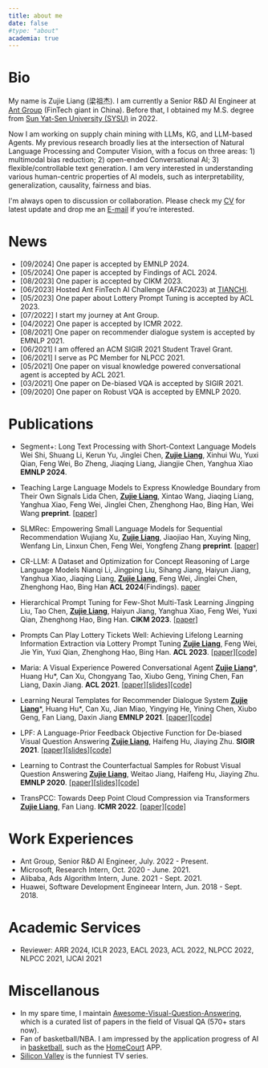 ```yaml
---
title: about me
date: false
#type: "about"
academia: true
---
```




# Bio #



My name is Zujie Liang (梁祖杰). I am currently a Senior R&D AI Engineer at [Ant Group](https://www.antgroup.com/en) (FinTech giant in China). Before that, I obtained my M.S. degree from [Sun Yat-Sen University (SYSU)](https://www.sysu.edu.cn) in 2022.

Now I am working on supply chain mining with LLMs, KG, and LLM-based Agents. My previous research broadly lies at the intersection of Natural Language Processing and Computer Vision, with a focus on three areas: 1) multimodal bias reduction; 2) open-ended Conversational AI; 3) flexible/controllable text generation. I am very interested in understanding various human-centric properties of AI models, such as interpretability, generalization, causality, fairness and bias.

I'm always open to discussion or collaboration. Please check my <a href="attaches/Zujie_Liang_CV.pdf" target="_blank">CV</a> for latest update and drop me an [E-mail](mailto:jokieleung@outlook.com) if you’re interested.



# News #


- [09/2024] One paper is accepted by EMNLP 2024.
- [05/2024] One paper is accepted by Findings of ACL 2024.
- [08/2023] One paper is accepted by CIKM 2023.
- [06/2023] Hosted Ant FinTech AI Challenge (AFAC2023) at [TIANCHI](https://tianchi.aliyun.com/competition/entrance/532088/introduction).
- [05/2023] One paper about Lottery Prompt Tuning is accepted by ACL 2023.
- [07/2022] I start my journey at Ant Group.
- [04/2022] One paper is accepted by ICMR 2022.
- [08/2021] One paper on recommender dialogue system is accepted by EMNLP 2021.
- [06/2021] I am offered an ACM SIGIR 2021 Student Travel Grant.
- [06/2021] I serve as PC Member for NLPCC 2021.
- [05/2021] One paper on visual knowledge powered conversational agent is accepted by ACL 2021.
- [03/2021] One paper on De-biased VQA is accepted by SIGIR 2021.
- [09/2020] One paper on Robust VQA is accepted by EMNLP 2020.



# Publications #

- Segment+: Long Text Processing with Short-Context Language Models
  Wei Shi, Shuang Li, Kerun Yu, Jinglei Chen, <u>**Zujie Liang**</u>, Xinhui Wu, Yuxi Qian, Feng Wei, Bo Zheng, Jiaqing Liang, Jiangjie Chen, Yanghua Xiao
    **EMNLP 2024**. 

- Teaching Large Language Models to Express Knowledge Boundary from Their Own Signals
  Lida Chen, <u>**Zujie Liang**</u>, Xintao Wang, Jiaqing Liang, Yanghua Xiao, Feng Wei, Jinglei Chen, Zhenghong Hao, Bing Han, Wei Wang
    **preprint**. [[paper]](https://arxiv.org/abs/2406.10881)

- SLMRec: Empowering Small Language Models for Sequential Recommendation
  Wujiang Xu, <u>**Zujie Liang**</u>, Jiaojiao Han, Xuying Ning, Wenfang Lin, Linxun Chen, Feng Wei, Yongfeng Zhang
    **preprint**. [[paper]](https://arxiv.org/abs/2405.17890)

- CR-LLM: A Dataset and Optimization for Concept Reasoning of Large Language Models
  Nianqi Li, Jingping Liu, Sihang Jiang, Haiyun Jiang, Yanghua Xiao, Jiaqing Liang, <u>**Zujie Liang**</u>, Feng Wei, Jinglei Chen, Zhenghong Hao, Bing Han
    **ACL 2024**(Findings). [paper](https://aclanthology.org/2024.findings-acl.815.pdf)

- Hierarchical Prompt Tuning for Few-Shot Multi-Task Learning
  Jingping Liu, Tao Chen, <u>**Zujie Liang**</u>, Haiyun Jiang, Yanghua Xiao, Feng Wei, Yuxi Qian, Zhenghong Hao, Bing Han.
    **CIKM 2023**. [[paper]](https://dl.acm.org/doi/10.1145/3583780.3614913)
  
- Prompts Can Play Lottery Tickets Well: Achieving Lifelong Learning Information Extraction via Lottery Prompt Tuning
  <u>**Zujie Liang**</u>, Feng Wei, Jie Yin, Yuxi Qian, Zhenghong Hao, Bing Han.
    **ACL 2023**.  [[paper]](https://aclanthology.org/2023.acl-long.16.pdf)[[code]](https://github.com/jokieleung/Lottery_Prompt)
  
- Maria: A Visual Experience Powered Conversational Agent
  <u>**Zujie Liang**</u>\*, Huang Hu\*, Can Xu, Chongyang Tao, Xiubo Geng, Yining Chen, Fan Liang, Daxin Jiang.
    **ACL 2021**. [[paper]](https://arxiv.org/abs/2105.13073)[[slides]](attaches/ACL-2021-slides.pdf)[[code]](https://github.com/jokieleung/Maria)
  
- Learning Neural Templates for Recommender Dialogue System
  <u>**Zujie Liang**</u>\*, Huang Hu\*, Can Xu, Jian Miao, Yingying He, Yining Chen, Xiubo Geng, Fan Liang, Daxin Jiang
    **EMNLP 2021**. [[paper]](http://arxiv.org/abs/2109.12302)[[code]](https://github.com/jokieleung/NTRD)
  
- LPF: A Language-Prior Feedback Objective Function for De-biased Visual Question Answering
  <u>**Zujie Liang**</u>, Haifeng Hu, Jiaying Zhu.
    **SIGIR 2021**. [[paper]](https://arxiv.org/abs/2105.14300)[[slides]](attaches/LPF_SIGIR21_slides.pdf)[[code]](https://github.com/jokieleung/LPF-VQA)
  
- Learning to Contrast the Counterfactual Samples for Robust Visual Question Answering
  <u>**Zujie Liang**</u>, Weitao Jiang, Haifeng Hu, Jiaying Zhu.
    **EMNLP 2020**. [[paper]](https://www.aclweb.org/anthology/2020.emnlp-main.265.pdf)[[slides]](attaches/Learning_to_Contrast_EMNLP_2020_slides.pdf)[[code]](https://github.com/jokieleung/CL-VQA)
  
- TransPCC: Towards Deep Point Cloud Compression via Transformers
  <u>**Zujie Liang**</u>, Fan Liang.
    **ICMR 2022**. [[paper]](attaches/TransPCC_ICMR22.pdf)[[code]](https://github.com/jokieleung/TransPCC)


# Work Experiences #



- Ant Group,
  Senior R&D AI Engineer, July. 2022 - Present. 
- Microsoft,
  Research Intern, Oct. 2020 - June. 2021. 
- Alibaba,
  Ads Algorithm Intern, June. 2021 - Sept. 2021. 
- Huawei,
  Software Development Engineear Intern, Jun. 2018 - Sept. 2018. 



# Academic Services #



- Reviewer: ARR 2024, ICLR 2023, EACL 2023, ACL 2022, NLPCC 2022, NLPCC 2021, IJCAI 2021



# Miscellanous #



- In my spare time, I maintain [Awesome-Visual-Question-Answering](https://github.com/jokieleung/awesome-visual-question-answering), which is a curated list of papers in the field of Visual QA (570+ stars now). 
- Fan of basketball/NBA. I am impressed by the application progress of AI in [basketball](https://becominghuman.ai/5-game-changing-computer-vision-applications-in-sports-5f02ec35529b), such as the [HomeCourt](https://www.homecourt.ai/) APP.
- [Silicon Valley](https://www.imdb.com/title/tt2575988/) is the funniest TV series.
